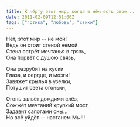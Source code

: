 ```yaml
---
title: К чёрту этот мир, когда в нём есть двое...
date: 2011-02-09T12:51:00Z
tags: ["готика", "любовь", "стихи"]
---
```


Нет, этот мир -- не мой!  
Ведь он стоит стеной немой.  
Стена сотрёт мечтанья в грязь,  
Она порвёт с душою связь,

Она разрубит на куски  
Глаза, и сердце, и мозги!  
Завяжет крылья в узелки,  
Потушит света огоньки,

Огонь зальёт дождями слёз,  
Сожжёт мечтаний хрупкий мост,  
Задавит сапогами сны...  
Но всё уйдёт -- настанем Мы!!!


